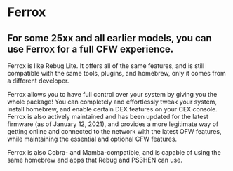 # Ferrox

## For some 25xx and all earlier models, you can use Ferrox for a full CFW experience.

Ferrox is like Rebug Lite. It offers all of the same features, and is still compatible with the same tools, plugins, and homebrew, only it comes from a different developer.

Ferrox allows you to have full control over your system by giving you the whole package! You can completely and effortlessly tweak your system, install homebrew, and enable certain DEX features on your CEX console. Ferrox is also actively maintained and has been updated for the latest firmware \(as of January 12, 2021\), and provides a more legitimate way of getting online and connected to the network with the latest OFW features, while maintaining the essential and optional CFW features.

Ferrox is also Cobra- and Mamba-compatible, and is capable of using the same homebrew and apps that Rebug and PS3HEN can use.


